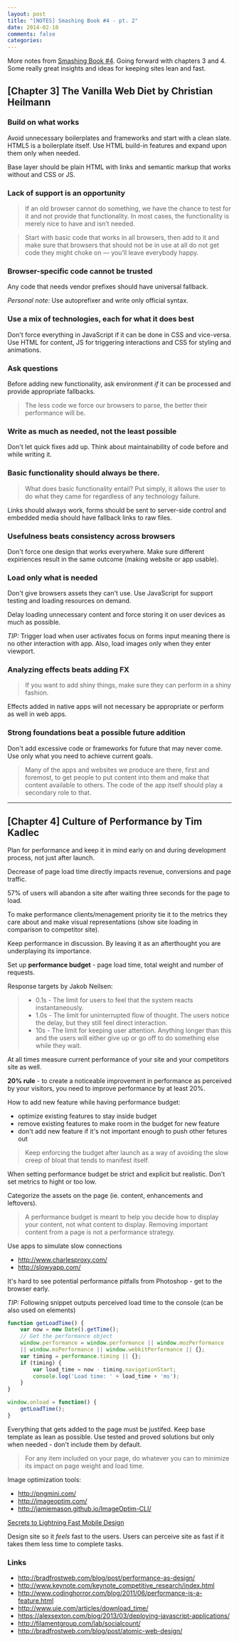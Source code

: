 ```yaml
---
layout: post
title: "[NOTES] Smashing Book #4 - pt. 2"
date: 2014-02-10
comments: false
categories: 
---
```


More notes from [Smashing Book #4](http://www.smashingmagazine.com/smashing-book-4-new-perspectives/). Going forward with chapters 3 and 4. Some really great insights and ideas for keeping sites lean and fast.

<!-- more -->

## [Chapter 3] The Vanilla Web Diet by Christian Heilmann

### Build on what works

Avoid unnecessary boilerplates and frameworks and start with a clean slate. HTML5 is a boilerplate itself. Use HTML build-in features and expand upon them only when needed.

Base layer should be plain HTML with links and semantic markup that works without and CSS or JS.

### Lack of support is an opportunity

> If an old browser cannot do something, we have the chance to test for it and not
provide that functionality. In most cases, the functionality is merely nice to have
and isn’t needed.

> Start with basic code that works in all browsers, then add to it and make sure that browsers that should not be in use at all do not get code they might choke on — you’ll leave everybody happy.

### Browser-specific code cannot be trusted

Any code that needs vendor prefixes should have universal fallback.

*Personal note:* Use autoprefixer and write only official syntax.

### Use a mix of technologies, each for what it does best

Don't force everything in JavaScript if it can be done in CSS and vice-versa. Use HTML for content, JS for triggering interactions and CSS for styling and animations.

### Ask questions

Before adding new functionality, ask environment *if* it can be processed and provide appropriate fallbacks.

> The less code we force our browsers to parse, the better their performance will be.

### Write as much as needed, not the least possible

Don't let quick fixes add up. Think about maintainability of code before and while writing it.

### Basic functionality should always be there.

> What does basic functionality entail? Put simply, it allows the user to do what they came for regardless of any technology failure.

Links should always work, forms should be sent to server-side control and embedded media should have fallback links to raw files.

### Usefulness beats consistency across browsers

Don't force one design that works everywhere. Make sure different expiriences result in the same outcome (making website or app usable). 

### Load only what is needed

Don't give browsers assets they can't use. Use JavaScript for support testing and loading resources on demand.

Delay loading unnecessary content and force storing it on user devices as much as possible.

*TIP:* Trigger load when user activates focus on forms input meaning there is no other interaction with app. Also, load images only when they enter viewport.

### Analyzing effects beats adding FX

> If you want to add shiny things, make sure they can perform in a shiny fashion.

Effects added in native apps will not necessary be appropriate or perform as well in web apps.

### Strong foundations beat a possible future addition

Don't add excessive code or frameworks for future that may never come. Use only what you need to achieve current goals. 

> Many of the apps and websites we produce are there, first and foremost, to get people to put content into them and make that content available to others. The code of the app itself should play a secondary role to that.

---

## [Chapter 4] Culture of Performance by Tim Kadlec

Plan for performance and keep it in mind early on and during development process, not just after launch.

Decrease of page load time directly impacts revenue, conversions and page traffic.

57% of users will abandon a site after waiting three seconds for the page to load.

To make performance clients/menagement priority tie it to the metrics they care about and make visual representations (show site loading in comparison to competitor site).

Keep performance in discussion. By leaving it as an afterthought you are underplaying its importance.

Set up **performance budget** - page load time, total weight and number of requests.

Response targets by Jakob Neilsen:

> - 0.1s - The limit for users to feel that the system reacts instantaneously.
> - 1.0s - The limit for uninterrupted flow of thought. The users notice the delay, but they still feel direct interaction.
> - 10s - The limit for keeping user attention. Anything longer than this and the users will either give up or go off to do something else while they wait.

At all times measure current performance of your site and your competitors site as well.

**20% rule** - to create a noticeable improvement in performance as perceived by your visitors, you need to improve performance by at least 20%.

How to add new feature while having performance budget:

- optimize existing features to stay inside budget
- remove existing features to make room in the budget for new feature
- don't add new feature if it's not important enough to push other fetures out

> Keep enforcing the budget after launch as a way of avoiding the slow creep of
bloat that tends to manifest itself.

When setting performance budget be strict and explicit but realistic. Don't set metrics to hight or too low. 

Categorize the assets on the page (ie. content, enhancements and leftovers).

> A performance budget is meant to help you decide how to display your content, not what content to display. Removing important content from a page is not a performance strategy.

Use apps to simulate slow connections

- <http://www.charlesproxy.com/>
- <http://slowyapp.com/>

It's hard to see potential performance pitfalls from Photoshop - get to the browser early.

*TIP:* Following snippet outputs perceived load time to the console (can be also used on elements)

~~~ javascript
function getLoadTime() {
    var now = new Date().getTime();
    // Get the performance object
    window.performance = window.performance || window.mozPerformance 
    || window.msPerformance || window.webkitPerformance || {};
    var timing = performance.timing || {};
    if (timing) {
        var load_time = now - timing.navigationStart;
        console.log('Load time: ' + load_time + 'ms');
    }
}

window.onload = function() {
    getLoadTime();
}
~~~

Everything that gets added to the page must be justifed. Keep base template as lean as possible. Use tested and proved solutions but only when needed - don't include them by default.

> For any item included on your page, do whatever you can to minimize its impact on page weight and load time.

Image optimization tools:

- <http://pngmini.com/>
- <http://imageoptim.com/>
- <http://jamiemason.github.io/ImageOptim-CLI/>

[Secrets to Lightning Fast Mobile Design](https://speakerdeck.com/mikeyk/secrets-to-lightning-fast-mobile-design)

Design site so it *feels* fast to the users. Users can perceive site as fast if it takes them less time to complete tasks.

### Links

- <http://bradfrostweb.com/blog/post/performance-as-design/>
- <http://www.keynote.com/keynote_competitive_research/index.html>
- <http://www.codinghorror.com/blog/2011/06/performance-is-a-feature.html>
- <http://www.uie.com/articles/download_time/>
- <https://alexsexton.com/blog/2013/03/deploying-javascript-applications/>
- <http://filamentgroup.com/lab/socialcount/>
- <http://bradfrostweb.com/blog/post/atomic-web-design/>

